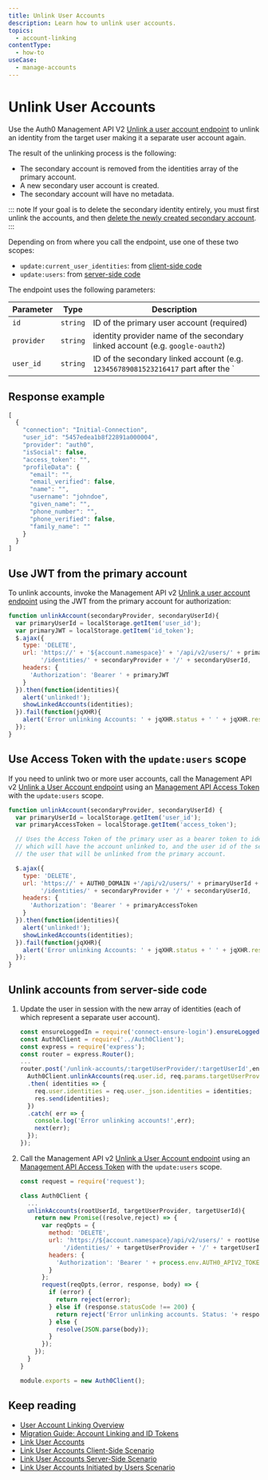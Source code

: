 ```yaml
---
title: Unlink User Accounts
description: Learn how to unlink user accounts.
topics:
  - account-linking
contentType:
  - how-to
useCase:
  - manage-accounts
---
```

# Unlink User Accounts

Use the Auth0 Management API V2 [Unlink a user account endpoint](/api/management/v2#!/Users/delete_user_identity_by_user_id) to unlink an identity from the target user making it a separate user account again. 

The result of the unlinking process is the following:
* The secondary account is removed from the identities array of the primary account.
* A new secondary user account is created.
* The secondary account will have no metadata.

::: note
If your goal is to delete the secondary identity entirely, you must first unlink the accounts, and then [delete the newly created secondary account](/users/guides/delete-users).
:::

Depending on from where you call the endpoint, use one of these two scopes:

* `update:current_user_identities`: from [client-side code](/users/references/link-accounts-client-side-scenario)
* `update:users`: from [server-side code](/users/references/link-accounts-server-side-scenario)

The endpoint uses the following parameters:

| Parameter | Type | Description |
| -- | -- | -- | 
| `id` | `string` | ID of the primary user account (required) |
| `provider` | `string` | identity provider name of the secondary linked account (e.g. `google-oauth2`) |
| `user_id` | `string` | ID of the secondary linked account (e.g. `123456789081523216417` part after the `|` in `google-oauth2|123456789081523216417`) |

## Response example

```js
[
  {
    "connection": "Initial-Connection",
    "user_id": "5457edea1b8f22891a000004",
    "provider": "auth0",
    "isSocial": false,
    "access_token": "",
    "profileData": {
      "email": "",
      "email_verified": false,
      "name": "",
      "username": "johndoe",
      "given_name": "",
      "phone_number": "",
      "phone_verified": false,
      "family_name": ""
    }
  }
]
```

## Use JWT from the primary account

To unlink accounts, invoke the Management API v2 [Unlink a user account endpoint](/api/v2#!/Users/delete_user_identity_by_user_id) using the JWT from the primary account for authorization:

```js
function unlinkAccount(secondaryProvider, secondaryUserId){
  var primaryUserId = localStorage.getItem('user_id');
  var primaryJWT = localStorage.getItem('id_token');
  $.ajax({
    type: 'DELETE',
    url: 'https://' + '${account.namespace}' + '/api/v2/users/' + primaryUserId +
         '/identities/' + secondaryProvider + '/' + secondaryUserId,
    headers: {
      'Authorization': 'Bearer ' + primaryJWT
    }
  }).then(function(identities){
    alert('unlinked!');
    showLinkedAccounts(identities);
  }).fail(function(jqXHR){
    alert('Error unlinking Accounts: ' + jqXHR.status + ' ' + jqXHR.responseText);
  });
}
```

## Use Access Token with the `update:users` scope

If you need to unlink two or more user accounts, call the Management API v2 [Unlink a User Account endpoint](/api/v2#!/Users/delete_user_identity_by_user_id) using an [Management API Access Token](/api/v2/tokens) with the `update:users` scope.

```js
function unlinkAccount(secondaryProvider, secondaryUserId) {
  var primaryUserId = localStorage.getItem('user_id');
  var primaryAccessToken = localStorage.getItem('access_token');

  // Uses the Access Token of the primary user as a bearer token to identify the account
  // which will have the account unlinked to, and the user id of the secondary user, to identify
  // the user that will be unlinked from the primary account.

  $.ajax({
    type: 'DELETE',
    url: 'https://' + AUTH0_DOMAIN +'/api/v2/users/' + primaryUserId +
         '/identities/' + secondaryProvider + '/' + secondaryUserId,
    headers: {
      'Authorization': 'Bearer ' + primaryAccessToken
    }
  }).then(function(identities){
    alert('unlinked!');
    showLinkedAccounts(identities);
  }).fail(function(jqXHR){
    alert('Error unlinking Accounts: ' + jqXHR.status + ' ' + jqXHR.responseText);
  });
}
```

## Unlink accounts from server-side code

1. Update the user in session with the new array of identities (each of which represent a separate user account).

    ```js
    const ensureLoggedIn = require('connect-ensure-login').ensureLoggedIn();
    const Auth0Client = require('../Auth0Client');
    const express = require('express');
    const router = express.Router();
    ...
    router.post('/unlink-accounts/:targetUserProvider/:targetUserId',ensureLoggedIn, (req,res,next) => {
      Auth0Client.unlinkAccounts(req.user.id, req.params.targetUserProvider, req.params.targetUserId)
      .then( identities => {
        req.user.identities = req.user._json.identities = identities;
        res.send(identities);
      })
      .catch( err => {
        console.log('Error unlinking accounts!',err);
        next(err);
      });
    });
    ```

2. Call the Management API v2 [Unlink a User Account endpoint](/api/v2#!/Users/delete_user_identity_by_user_id) using an [Management API Access Token](/api/v2/tokens) with the `update:users` scope.

    ```js
    const request = require('request');

    class Auth0Client {
      ...
      unlinkAccounts(rootUserId, targetUserProvider, targetUserId){
        return new Promise((resolve,reject) => {
          var reqOpts = {
            method: 'DELETE',
            url: 'https://${account.namespace}/api/v2/users/' + rootUserId +
                '/identities/' + targetUserProvider + '/' + targetUserId,
            headers: {
              'Authorization': 'Bearer ' + process.env.AUTH0_APIV2_TOKEN
            }
          };
          request(reqOpts,(error, response, body) => {
            if (error) {
              return reject(error);
            } else if (response.statusCode !== 200) {
              return reject('Error unlinking accounts. Status: '+ response.statusCode + ' ' + JSON.stringify(body));
            } else {
              resolve(JSON.parse(body));
            }
          });
        });
      }
    }

    module.exports = new Auth0Client();
    ```

## Keep reading

* [User Account Linking Overview](/users/concepts/overview-user-account-linking)
* [Migration Guide: Account Linking and ID Tokens](/migrations/guides/account-linking)
* [Link User Accounts](/users/guides/link-user-accounts)
* [Link User Accounts Client-Side Scenario](/users/references/link-accounts-client-side-scenario)
* [Link User Accounts Server-Side Scenario](/users/references/link-accounts-server-side-scenario)
* [Link User Accounts Initiated by Users Scenario](/users/references/link-acounts-user-initiated-scenario)